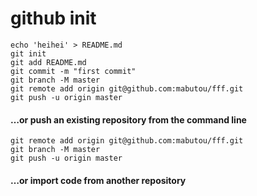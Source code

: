 # github init

```text
echo 'heihei' > README.md
git init
git add README.md
git commit -m "first commit"
git branch -M master
git remote add origin git@github.com:mabutou/fff.git
git push -u origin master
```

#### …or push an existing repository from the command line

```text
git remote add origin git@github.com:mabutou/fff.git
git branch -M master
git push -u origin master
```

#### …or import code from another repository

